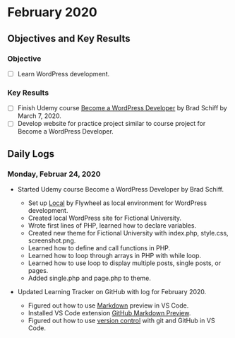 # February 2020

## Objectives and Key Results

### Objective
- [ ] Learn WordPress development.

### Key Results
- [ ] Finish Udemy course [Become a WordPress Developer](https://www.udemy.com/course/become-a-wordpress-developer-php-javascript/) by Brad Schiff by March 7, 2020.
- [ ] Develop website for practice project similar to course project for Become a WordPress Developer.

## Daily Logs

### Monday, Februar 24, 2020
- Started Udemy course Become a WordPress Developer by Brad Schiff.
  - Set up [Local](https://localwp.com) by Flywheel as local environment for WordPress development.
  - Created local WordPress site for Fictional University.
  - Wrote first lines of PHP, learned how to declare variables.
  - Created new theme for Fictional University with index.php, style.css, screenshot.png.
  - Learned how to define and call functions in PHP.
  - Learned how to loop through arrays in PHP with while loop.
  - Learned how to use loop to display multiple posts, single posts, or pages.
  - Added single.php and page.php to theme.

- Updated Learning Tracker on GitHub with log for February 2020.
  - Figured out how to use [Markdown](https://code.visualstudio.com/docs/languages/markdown) preview in VS Code.
  - Installed VS Code extension [GitHub Markdown Preview](https://marketplace.visualstudio.com/items?itemName=bierner.github-markdown-preview).
  - Figured out how to use [version control](https://code.visualstudio.com/docs/editor/versioncontrol) with git and GitHub in VS Code.